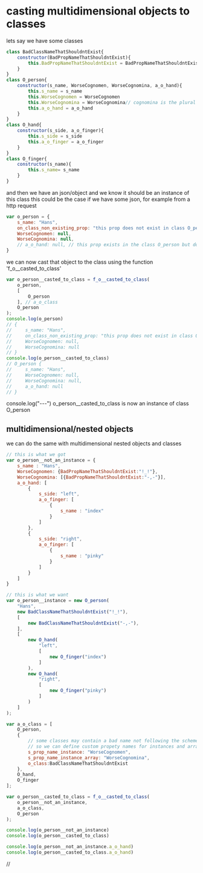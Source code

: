 <!-- {"s_msg":"this file was automatically generated","s_by":"generate_readme.js","s_ts_created":"Wed Feb 01 2023 15:47:32 GMT+0100 (Central European Standard Time)","n_ts_created":1675262852505} -->

# casting multidimensional objects to classes
lets say we have some classes   
```javascript 
class BadClassNameThatShouldntExist{
    constructor(BadPropNameThatShouldntExist){
        this.BadPropNameThatShouldntExist = BadPropNameThatShouldntExist;
    }
}
class O_person{
    constructor(s_name, WorseCognomen, WorseCognomina, a_o_hand){
        this.s_name = s_name
        this.WorseCognomen = WorseCognomen
        this.WorseCognomina = WorseCognomina// cognomina is the plural of cognomen
        this.a_o_hand = a_o_hand
    }
}
class O_hand{
    constructor(s_side, a_o_finger){
        this.s_side = s_side
        this.a_o_finger = a_o_finger
    }
}
class O_finger{
    constructor(s_name){
        this.s_name= s_name
    }
}
```
 and then we have an json/object and we know it should be an instance of this class 
 this could be the case if we have some json, for example from a http request  
```javascript
var o_person = {
    s_name: "Hans",
    on_class_non_existing_prop: "this prop does not exist in class O_person",
    WorseCognomen: null,
    WorseCognomina: null,
    // a_o_hand: null, // this prop exists in the class O_person but does not in the object o_person, it will be initialized with null
}
```
 we can now cast that object to the class using the function 'f_o__casted_to_class'
```javascript
var o_person__casted_to_class = f_o__casted_to_class(
    o_person,
    [
        O_person
    ], // a_o_class
    O_person
);
console.log(o_person)
// {
//     s_name: "Hans",
//     on_class_non_existing_prop: "this prop does not exist in class O_person",
//     WorseCognomen: null,
//     WorseCognomina: null
// }
console.log(o_person__casted_to_class)
// O_person { 
//     s_name: "Hans",
//     WorseCognomen: null,
//     WorseCognomina: null,
//     a_o_hand: null
// }
```
console.log("---")
o_person__casted_to_class is now an instance of class O_person
## multidimensional/nested objects
we can do the same with multidimensional nested objects and classes
```javascript
// this is what we got
var o_person__not_an_instance = {
    s_name : "Hans", 
    WorseCognomen: {BadPropNameThatShouldntExist:"!_!"},
    WorseCognomina: [{BadPropNameThatShouldntExist:"-,-"}],
    a_o_hand: [
        {
            s_side: "left", 
            a_o_finger: [
                {
                    s_name : "index"
                }
            ]
        },
        {
            s_side: "right",
            a_o_finger: [
                {
                    s_name : "pinky"
                }
            ]
        }
    ]
}
```
```javascript
// this is what we want 
var o_person__instance = new O_person(
    "Hans", 
    new BadClassNameThatShouldntExist("!_!"),
    [
        new BadClassNameThatShouldntExist("-,-"),
    ],
    [
        new O_hand(
            "left", 
            [ 
                new O_finger("index")
            ]
        ),
        new O_hand(
            "right", 
            [ 
                new O_finger("pinky")
            ]
        )
    ]
);
```

```javascript
var a_o_class = [
    O_person,
    {
        // some classes may contain a bad name not following the scheme 'o_...' and 'a_o...'
        // so we can define custom propety names for instances and array of instances for such cases
        s_prop_name_instance: "WorseCognomen",
        s_prop_name_instance_array: "WorseCognomina",
        o_class:BadClassNameThatShouldntExist
    },
    O_hand,
    O_finger
];

var o_person__casted_to_class = f_o__casted_to_class(
    o_person__not_an_instance,
    a_o_class,
    O_person
);

console.log(o_person__not_an_instance)
console.log(o_person__casted_to_class)

console.log(o_person__not_an_instance.a_o_hand)
console.log(o_person__casted_to_class.a_o_hand)
```
// 